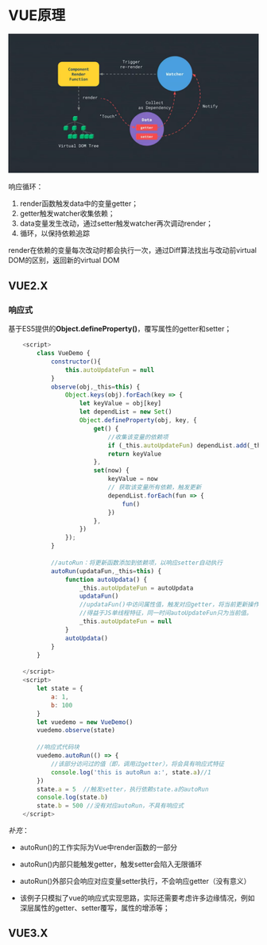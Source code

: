 # VUE原理

![title](.\img\vue_code_1.png)

响应循环：

1. render函数触发data中的变量getter；
2. getter触发watcher收集依赖；
3. data变量发生改动，通过setter触发watcher再次调动render；
4. 循环，以保持依赖追踪

render在依赖的变量每次改动时都会执行一次，通过Diff算法找出与改动前virtual DOM的区别，返回新的virtual DOM

## VUE2.X

### 响应式

基于ES5提供的**Object.defineProperty()**，覆写属性的getter和setter；

```javascript
    <script>
        class VueDemo {
            constructor(){
                this.autoUpdateFun = null
            }
            observe(obj,_this=this) {
                Object.keys(obj).forEach(key => {
                    let keyValue = obj[key]
                    let dependList = new Set()
                    Object.defineProperty(obj, key, {
                        get() {
                            //收集该变量的依赖项
                            if (_this.autoUpdateFun) dependList.add(_this.autoUpdateFun)
                            return keyValue
                        },
                        set(now) {
                            keyValue = now
                            // 获取该变量所有依赖，触发更新
                            dependList.forEach(fun => {
                                fun()
                            })
                        },
                    })
                });
            }

            //autoRun：将更新函数添加到依赖项，以响应setter自动执行
            autoRun(updataFun,_this=this) {
                function autoUpdata() {
                    _this.autoUpdateFun = autoUpdata
                    updataFun()
                    //updataFun()中访问属性值，触发对应getter，将当前更新操作放入该值的依赖列表dependList
                    //得益于JS单线程特征，同一时间autoUpdateFun只为当前值。
                    _this.autoUpdateFun = null
                }
                autoUpdata()
            }
        }

    </script>
    <script>
        let state = {
            a: 1,
            b: 100
        }
        let vuedemo = new VueDemo()
        vuedemo.observe(state)

        //响应式代码块
        vuedemo.autoRun(() => {
            //该部分访问过的值（即，调用过getter），将会具有响应式特征
            console.log('this is autoRun a:', state.a)//1
        })
        state.a = 5  //触发setter，执行依赖state.a的autoRun
        console.log(state.b)
        state.b = 500 //没有对应autoRun，不具有响应式
    </script>
```

*补充*：

- autoRun()的工作实际为Vue中render函数的一部分

- autoRun()内部只能触发getter，触发setter会陷入无限循环

- autoRun()外部只会响应对应变量setter执行，不会响应getter（没有意义）

- 该例子只模拟了vue的响应式实现思路，实际还需要考虑许多边缘情况，例如深层属性的getter、setter覆写，属性的增添等；

  





## VUE3.X





